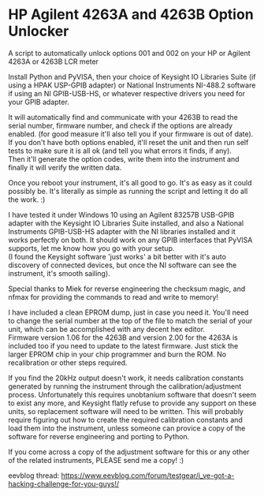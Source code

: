 # HP Agilent 4263A and 4263B Option Unlocker
A script to automatically unlock options 001 and 002 on your HP or Agilent 4263A or 4263B LCR meter


Install Python and PyVISA, then your choice of Keysight IO Libraries Suite (if using a HPAK USP-GPIB adapter) or National Instruments NI-488.2 software if using an NI GPIB-USB-HS, or whatever respective drivers you need for your GPIB adapter.

It will automatically find and communicate with your 4263B to read the serial number, firmware number, and check if the options are already enabled. (for good measure it'll also tell you if your firmware is out of date).</br>
If you don't have both options enabled, it'll reset the unit and then run self tests to make sure it is all ok (and tell you what errors it finds, if any).</br>
Then it'll generate the option codes, write them into the instrument and finally it will verify the written data.

Once you reboot your instrument, it's all good to go. It's as easy as it could possibly be. It's literally as simple as running the script and letting it do all the work. :)

I have tested it under Windows 10 using an Agilent 83257B USB-GPIB adapter with the Keysight IO Libraries Suite installed, and also a National Instruments GPIB-USB-HS adapter with the NI libraries installed and it works perfectly on both. It should work on any GPIB interfaces that PyVISA supports, let me know how you go with your setup.</br>
(I found the Keysight software 'just works' a bit better with it's auto discovery of connected devices, but once the NI software can see the instrument, it's smooth sailing).


Special thanks to Miek for reverse engineering the checksum magic, and nfmax for providing the commands to read and write to memory!


I have included a clean EPROM dump, just in case you need it. You'll need to change the serial number at the top of the file to match the serial of your unit, which can be accomplished with any decent hex editor.</br>
Firmware version 1.06 for the 4263B and version 2.00 for the 4263A is included too if you need to update to the latest firmware. Just stick the larger EPROM chip in your chip programmer and burn the ROM. No recalibration or other steps required.


If you find the 20kHz output doesn't work, it needs calibration constants generated by running the instrument through the calibration/adjustment process.
Unfortunately this requires unobtanium software that doesn't seem to exist any more, and Keysight flatly refuse to provide any support on these units, so replacement software will need to be written.
This will probably require figuring out how to create the required calibration constants and load them into the instrument, unless someone can provice a copy of the software for reverse engineering and porting to Python.

If you come across a copy of the adjustment software for this or any other of the related instruments, PLEASE send me a copy! :)



eevblog thread: https://www.eevblog.com/forum/testgear/i_ve-got-a-hacking-challenge-for-you-guys!/
